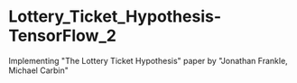 # Lottery_Ticket_Hypothesis-TensorFlow_2
Implementing "The Lottery Ticket Hypothesis" paper by "Jonathan Frankle, Michael Carbin"
